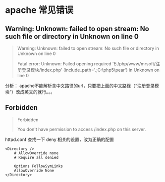 # apache 常见错误

## Warning: Unknown: failed to open stream: No such file or directory in Unknown on line 0

>Warning: Unknown: failed to open stream: No such file or directory in Unknown on line 0
>
>Fatal error: Unknown: Failed opening required 'E:/php/www/mrsoft/注册登录模块/index.php' (include_path='.;C:\php5\pear') in Unknown on line 0

分析：
      apache不能解析含中文路径的url，只要把上面的中文路径（“注册登录模块”）改成英文的就行。。。

## Forbidden

>Forbidden
>
>You don't have permission to access /index.php on this server.

httpd.conf 查找一下 deny 相关的设置，改为正确的配置

	<Directory />
	    # AllowOverride none
	    # Require all denied

	    Options FollowSymLinks
	    AllowOverride None
	</Directory>